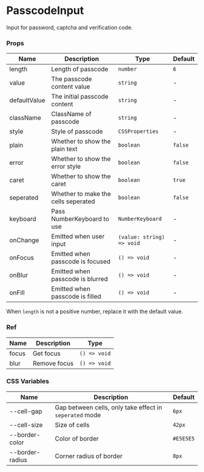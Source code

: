 # PasscodeInput

Input for password, captcha and verification code.

<code src="./demos/demo1.tsx"></code>

### Props

| Name         | Description                         | Type                      | Default |
| ------------ | ----------------------------------- | ------------------------- | ------- |
| length       | Length of passcode                  | `number`                  | `6`     |
| value        | The passcode content value          | `string`                  | -       |
| defaultValue | The initial passcode content        | `string`                  | -       |
| className    | ClassName of passcode               | `string`                  | -       |
| style        | Style of passcode                   | `CSSProperties`           | -       |
| plain        | Whether to show the plain text      | `boolean`                 | `false` |
| error        | Whether to show the error style     | `boolean`                 | `false` |
| caret        | Whether to show the caret           | `boolean`                 | `true`  |
| seperated    | Whether to make the cells seperated | `boolean`                 | `false` |
| keyboard     | Pass NumberKeyboard to use          | `NumberKeyboard`          | -       |
| onChange     | Emitted when user input             | `(value: string) => void` | -       |
| onFocus      | Emitted when passcode is focused    | `() => void`              | -       |
| onBlur       | Emitted when passcode is blurred    | `() => void`              | -       |
| onFill       | Emitted when passcode is filled     | `() => void`              | -       |

When `length` is not a positive number, replace it with the default value.

### Ref

| Name  | Description  | Type         |
| ----- | ------------ | ------------ |
| focus | Get focus    | `() => void` |
| blur  | Remove focus | `() => void` |

### CSS Variables

| Name            | Description                                             | Default   |
| --------------- | ------------------------------------------------------- | --------- |
| --cell-gap      | Gap between cells, only take effect in `seperated` mode | `6px`     |
| --cell-size     | Size of cells                                           | `42px`    |
| --border-color  | Color of border                                         | `#E5E5E5` |
| --border-radius | Corner radius of border                                 | `8px`     |
